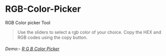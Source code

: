 # RGB-Color-Picker
RGB Color picker Tool
> Use the sliders to select a rgb color of your choice. Copy the HEX and RGB codes using the copy button.
###### Demo:- [R G B Color Picker](https://codepen.io/Athul369/full/JjpOdNO)
